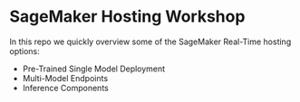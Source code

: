# SageMaker Hosting Workshop
In this repo we quickly overview some of the SageMaker Real-Time hosting options:

- Pre-Trained Single Model Deployment
- Multi-Model Endpoints
- Inference Components
